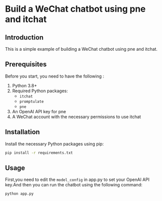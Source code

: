 # Build a WeChat chatbot using pne and itchat

## Introduction

This is a simple example of building a WeChat chatbot using pne and itchat.

## Prerequisites

Before you start, you need to have the following :

1. Python 3.8+
2. Required Python packages:
   - `itchat`
   - `promptulate`
   - `pne`
3. An OpenAI API key for pne
4. A WeChat account with the necessary permissions to use itchat

## Installation

Install the necessary Python packages using pip:

```bash
pip install -r requirements.txt
```

## Usage

First,you need to edit the `model_config` in app.py to set your OpenAI API key.And then
you can run the chatbot using the following command:

```bash
python app.py
```
